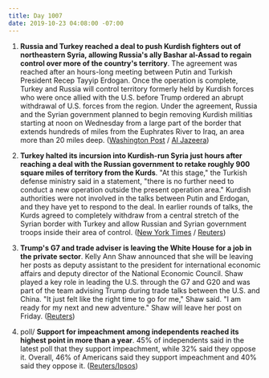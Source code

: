 ```yaml
---
title: Day 1007
date: 2019-10-23 04:08:00 -07:00
---
```


1. **Russia and Turkey reached a deal to push Kurdish fighters out of northeastern Syria, allowing Russia's ally Bashar al-Assad to regain control over more of the country's territory**. The agreement was reached after an hours-long meeting between Putin and Turkish President Recep Tayyip Erdogan. Once the operation is complete, Turkey and Russia will control territory formerly held by Kurdish forces who were once allied with the U.S. before Trump ordered an abrupt withdrawal of U.S. forces from the region. Under the agreement, Russia and the Syrian government planned to begin removing Kurdish militias starting at noon on Wednesday from a large part of the border that extends hundreds of miles from the Euphrates River to Iraq, an area more than 20 miles deep. ([Washington Post](https://www.washingtonpost.com/world/middle_east/turkeys-erdogan-meets-with-putin-in-russia-to-discuss-syrian-operation/2019/10/22/764abcea-f43f-11e9-b2d2-1f37c9d82dbb_story.html) / [Al Jazeera](https://www.aljazeera.com/news/2019/10/russia-urges-kurdish-fighters-withdraw-syria-border-191023073358905.html))

2. **Turkey halted its incursion into Kurdish-run Syria just hours after reaching a deal with the Russian government to retake roughly 900 square miles of territory from the Kurds**. "At this stage," the Turkish defense ministry said in a statement, "there is no further need to conduct a new operation outside the present operation area." Kurdish authorities were not involved in the talks between Putin and Erdogan, and they have yet to respond to the deal. In earlier rounds of talks, the Kurds agreed to completely withdraw from a central stretch of the Syrian border with Turkey and allow Russian and Syrian government troops inside their area of control. ([New York Times](https://www.nytimes.com/2019/10/23/world/middleeast/turkey-russia-syria.html) / [Reuters](https://www.reuters.com/article/us-syria-security/russia-warns-syrian-kurdish-ypg-must-pull-back-or-face-turkish-army-idUSKBN1X20YN))

3. **Trump's G7 and trade adviser is leaving the White House for a job in the private sector**. Kelly Ann Shaw announced that she will be leaving her posts as deputy assistant to the president for international economic affairs and deputy director of the National Economic Council. Shaw played a key role in leading the U.S. through the G7 and G20 and was part of the team advising Trump during trade talks between the U.S. and China. "It just felt like the right time to go for me," Shaw said. "I am ready for my next and new adventure." Shaw will leave her post on Friday. ([Reuters](https://www.reuters.com/article/us-usa-trade-china-shaw-exclusive-idUSKBN1X12O1))

4. poll/ **Support for impeachment among independents reached its highest point in more than a year**. 45% of independents said in the latest poll that they support impeachment, while 32% said they oppose it. Overall, 46% of Americans said they support impeachment and 40% said they oppose it. ([Reuters/Ipsos](https://www.reuters.com/article/us-usa-trump-whistleblower-poll-idUSKBN1X200Y))